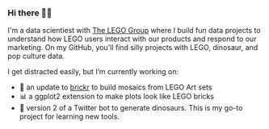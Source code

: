 ### Hi there 🙋‍♂️

I'm a data scientiest with [The LEGO Group](https://www.lego.com/en-us) where I build fun data projects to understand how LEGO users interact with our products and respond to our marketing. On my GitHub, you'll find silly projects with LEGO, dinosaur, and pop culture data.

I get distracted easily, but I’m currently working on:
 - 🧱 an update to [brickr](brickr.org) to build mosaics from LEGO Art sets
 - 📊 a ggplot2 extension to make plots look like LEGO bricks
 - 🦕 version 2 of a Twitter bot to generate dinosaurs. This is my go-to project for learning new tools.

<!--
**ryantimpe/ryantimpe** is a ✨ _special_ ✨ repository because its `README.md` (this file) appears on your GitHub profile.

Here are some ideas to get you started:

- 🔭 I’m currently working on ...
- 🌱 I’m currently learning ...
- 👯 I’m looking to collaborate on ...
- 🤔 I’m looking for help with ...
- 💬 Ask me about ...
- 📫 How to reach me: ...
- 😄 Pronouns: ...
- ⚡ Fun fact: ...
-->
